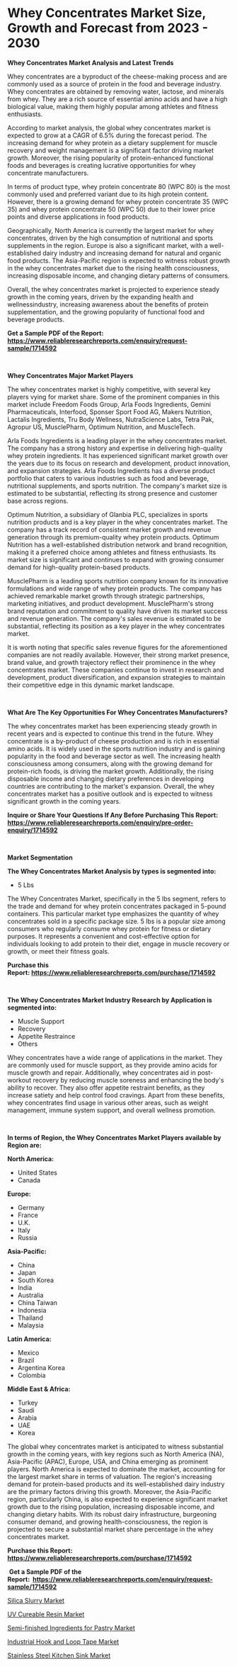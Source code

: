 <p><h1>Whey Concentrates Market Size, Growth and Forecast from 2023 - 2030</h1></p><p><strong>Whey Concentrates Market Analysis and Latest Trends</strong></p>
<p><p>Whey concentrates are a byproduct of the cheese-making process and are commonly used as a source of protein in the food and beverage industry. Whey concentrates are obtained by removing water, lactose, and minerals from whey. They are a rich source of essential amino acids and have a high biological value, making them highly popular among athletes and fitness enthusiasts.</p><p>According to market analysis, the global whey concentrates market is expected to grow at a CAGR of 6.5% during the forecast period. The increasing demand for whey protein as a dietary supplement for muscle recovery and weight management is a significant factor driving market growth. Moreover, the rising popularity of protein-enhanced functional foods and beverages is creating lucrative opportunities for whey concentrate manufacturers.</p><p>In terms of product type, whey protein concentrate 80 (WPC 80) is the most commonly used and preferred variant due to its high protein content. However, there is a growing demand for whey protein concentrate 35 (WPC 35) and whey protein concentrate 50 (WPC 50) due to their lower price points and diverse applications in food products.</p><p>Geographically, North America is currently the largest market for whey concentrates, driven by the high consumption of nutritional and sports supplements in the region. Europe is also a significant market, with a well-established dairy industry and increasing demand for natural and organic food products. The Asia-Pacific region is expected to witness robust growth in the whey concentrates market due to the rising health consciousness, increasing disposable income, and changing dietary patterns of consumers.</p><p>Overall, the whey concentrates market is projected to experience steady growth in the coming years, driven by the expanding health and wellnessindustry, increasing awareness about the benefits of protein supplementation, and the growing popularity of functional food and beverage products.</p></p>
<p><strong>Get a Sample PDF of the Report:&nbsp; <a href="https://www.reliableresearchreports.com/enquiry/request-sample/1714592">https://www.reliableresearchreports.com/enquiry/request-sample/1714592</a></strong></p>
<p>&nbsp;</p>
<p><strong>Whey Concentrates Major Market Players</strong></p>
<p><p>The whey concentrates market is highly competitive, with several key players vying for market share. Some of the prominent companies in this market include Freedom Foods Group, Arla Foods Ingredients, Gemini Pharmaceuticals, Interfood, Sponser Sport Food AG, Makers Nutrition, Lactalis Ingredients, Tru Body Wellness, NutraScience Labs, Tetra Pak, Agropur US, MusclePharm, Optimum Nutrition, and MuscleTech.</p><p>Arla Foods Ingredients is a leading player in the whey concentrates market. The company has a strong history and expertise in delivering high-quality whey protein ingredients. It has experienced significant market growth over the years due to its focus on research and development, product innovation, and expansion strategies. Arla Foods Ingredients has a diverse product portfolio that caters to various industries such as food and beverage, nutritional supplements, and sports nutrition. The company's market size is estimated to be substantial, reflecting its strong presence and customer base across regions.</p><p>Optimum Nutrition, a subsidiary of Glanbia PLC, specializes in sports nutrition products and is a key player in the whey concentrates market. The company has a track record of consistent market growth and revenue generation through its premium-quality whey protein products. Optimum Nutrition has a well-established distribution network and brand recognition, making it a preferred choice among athletes and fitness enthusiasts. Its market size is significant and continues to expand with growing consumer demand for high-quality protein-based products.</p><p>MusclePharm is a leading sports nutrition company known for its innovative formulations and wide range of whey protein products. The company has achieved remarkable market growth through strategic partnerships, marketing initiatives, and product development. MusclePharm's strong brand reputation and commitment to quality have driven its market success and revenue generation. The company's sales revenue is estimated to be substantial, reflecting its position as a key player in the whey concentrates market.</p><p>It is worth noting that specific sales revenue figures for the aforementioned companies are not readily available. However, their strong market presence, brand value, and growth trajectory reflect their prominence in the whey concentrates market. These companies continue to invest in research and development, product diversification, and expansion strategies to maintain their competitive edge in this dynamic market landscape.</p></p>
<p>&nbsp;</p>
<p><strong>What Are The Key Opportunities For Whey Concentrates Manufacturers?</strong></p>
<p><p>The whey concentrates market has been experiencing steady growth in recent years and is expected to continue this trend in the future. Whey concentrate is a by-product of cheese production and is rich in essential amino acids. It is widely used in the sports nutrition industry and is gaining popularity in the food and beverage sector as well. The increasing health consciousness among consumers, along with the growing demand for protein-rich foods, is driving the market growth. Additionally, the rising disposable income and changing dietary preferences in developing countries are contributing to the market's expansion. Overall, the whey concentrates market has a positive outlook and is expected to witness significant growth in the coming years.</p></p>
<p><strong>Inquire or Share Your Questions If Any Before Purchasing This Report: <a href="https://www.reliableresearchreports.com/enquiry/pre-order-enquiry/1714592">https://www.reliableresearchreports.com/enquiry/pre-order-enquiry/1714592</a></strong></p>
<p>&nbsp;</p>
<p><strong>Market Segmentation</strong></p>
<p><strong>The Whey Concentrates Market Analysis by types is segmented into:</strong></p>
<p><ul><li>5 Lbs</li></ul></p>
<p><p>The Whey Concentrates Market, specifically in the 5 lbs segment, refers to the trade and demand for whey protein concentrates packaged in 5-pound containers. This particular market type emphasizes the quantity of whey concentrates sold in a specific package size. 5 lbs is a popular size among consumers who regularly consume whey protein for fitness or dietary purposes. It represents a convenient and cost-effective option for individuals looking to add protein to their diet, engage in muscle recovery or growth, or meet their fitness goals.</p></p>
<p><strong>Purchase this Report:&nbsp;<a href="https://www.reliableresearchreports.com/purchase/1714592">https://www.reliableresearchreports.com/purchase/1714592</a></strong></p>
<p>&nbsp;</p>
<p><strong>The Whey Concentrates Market Industry Research by Application is segmented into:</strong></p>
<p><ul><li>Muscle Support</li><li>Recovery</li><li>Appetite Restraince</li><li>Others</li></ul></p>
<p><p>Whey concentrates have a wide range of applications in the market. They are commonly used for muscle support, as they provide amino acids for muscle growth and repair. Additionally, whey concentrates aid in post-workout recovery by reducing muscle soreness and enhancing the body's ability to recover. They also offer appetite restraint benefits, as they increase satiety and help control food cravings. Apart from these benefits, whey concentrates find usage in various other areas, such as weight management, immune system support, and overall wellness promotion.</p></p>
<p>&nbsp;</p>
<p><strong>In terms of Region, the Whey Concentrates Market Players available by Region are:</strong></p>
<p>
    <p> <strong> North America: </strong>
        <ul>
            <li>United States</li>
            <li>Canada</li>
        </ul>
        </p> 
    <p> <strong> Europe: </strong>
        <ul>
            <li>Germany</li>
            <li>France</li>
            <li>U.K.</li>
            <li>Italy</li>
            <li>Russia</li>
        </ul>
        </p> 
    <p> <strong> Asia-Pacific: </strong>
        <ul>
            <li>China</li>
            <li>Japan</li>
            <li>South Korea</li>
            <li>India</li>
            <li>Australia</li>
            <li>China Taiwan</li>
            <li>Indonesia</li>
            <li>Thailand</li>
            <li>Malaysia</li>
        </ul>
        </p> 
    <p> <strong> Latin America: </strong>
        <ul>
            <li>Mexico</li>
            <li>Brazil</li>
            <li>Argentina Korea</li>
            <li>Colombia</li>
        </ul>
        </p> 
    <p> <strong> Middle East & Africa: </strong>
        <ul>
            <li>Turkey</li>
            <li>Saudi</li>
            <li>Arabia</li>
            <li>UAE</li>
            <li>Korea</li>
        </ul>
    </p>
    </p>
<p><p>The global whey concentrates market is anticipated to witness substantial growth in the coming years, with key regions such as North America (NA), Asia-Pacific (APAC), Europe, USA, and China emerging as prominent players. North America is expected to dominate the market, accounting for the largest market share in terms of valuation. The region's increasing demand for protein-based products and its well-established dairy industry are the primary factors driving this growth. Moreover, the Asia-Pacific region, particularly China, is also expected to experience significant market growth due to the rising population, increasing disposable income, and changing dietary habits. With its robust dairy infrastructure, burgeoning consumer demand, and growing health-consciousness, the region is projected to secure a substantial market share percentage in the whey concentrates market.</p></p>
<p><strong>Purchase this Report: <a href="https://www.reliableresearchreports.com/purchase/1714592">https://www.reliableresearchreports.com/purchase/1714592</a></strong></p>
<p>&nbsp;<strong>Get a Sample PDF of the Report:&nbsp;&nbsp;<a href="https://www.reliableresearchreports.com/enquiry/request-sample/1714592">https://www.reliableresearchreports.com/enquiry/request-sample/1714592</a></strong></p>
<p><strong></strong></p>
<p><p><a href="https://www.linkedin.com/pulse/silica-slurry-market-size-share-global-analysis-report-3h01e/">Silica Slurry Market</a></p><p><a href="https://www.linkedin.com/pulse/uv-cureable-resin-market-size-2023-2030-global-industrial-ajdde/">UV Cureable Resin Market</a></p><p><a href="https://medium.com/@ginawindler1965/semi-finished-ingredients-for-pastry-market-analysis-its-cagr-market-segmentation-and-global-fe9620c3066e">Semi-finished Ingredients for Pastry Market</a></p><p><a href="https://medium.com/@isidrowolff1966/industrial-hook-and-loop-tape-market-report-reveals-the-latest-trends-and-growth-opportunities-of-fac585ae77a1">Industrial Hook and Loop Tape Market</a></p><p><a href="https://github.com/RichRobinson5/Market-Research-Report-List-2/blob/main/stainless-steel-kitchen-sink-market.md">Stainless Steel Kitchen Sink Market</a></p></p>